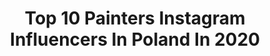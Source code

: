 ---
title: Top 10 Painters Instagram Influencers In Poland In 2020
description: >-
  Find top painters Instagram influencers in Poland in 2020. Most popular hashtags: #polishgirl #warsaw #painting #portrait.
platform: Instagram
profiles:
  - username: "agnieszka.nienartowicz"
    fullname: >-
      Agnieszka Nienartowicz artist
    location: "Poland"
    followers: 7372
    engagement: 710
    commentsToLikes: 0.022173
    id: ck5zuaz8120tn0i14qjvv3gni
    verified: false
    hashtags: "#beautifulbizarre, #artcollection, #oilfeature, #oilpaintingart"
  - username: "northernmoods"
    fullname: >-
      Anna Lechowicz
    location: "Poland"
    followers: 28115
    engagement: 740
    commentsToLikes: 0.021569
    id: ck13884ejeyce0i1950bgx7xp
    verified: false
    hashtags: "#polskasztuka, #water, #galaxy, #flatlaypoland"
  - username: "szarek"
    fullname: >-
      Zuzanna Szarek
    location: "Poland"
    followers: 5264
    engagement: 592
    commentsToLikes: 0.030623
    id: ck6u82qaip3es0j71n8s8wdj6
    verified: false
    hashtags: "#humansdonotrulethisland, #zuzannaszarek, #exhibition, #whatsonrvk"
  - username: "darkyjane_fdtw"
    fullname: >-
      Jeanne
    location: "Poland"
    followers: 5810
    engagement: 1357
    commentsToLikes: 0.007706
    id: ck6u6zo4kimmj0j71h91p9m6h
    verified: false
    hashtags: "#colour, #bimmernation, #detailer, #flgntlt"
  - username: "travelover.pl"
    fullname: >-
      travelover.pl
    location: "Poland"
    followers: 31516
    engagement: 479
    commentsToLikes: 0.064509
    id: ck5cdmg5cjeep0i1127nyvfob
    verified: false
    hashtags: "#travelover, #neverstopexploring, #safeyourself, #openyourmind"
  - username: "kajaakarina"
    fullname: >-
      kajaakarina
    location: "Poland"
    followers: 4944
    engagement: 2019
    commentsToLikes: 0.033803
    id: ck8t33clb1ozk0j786mt54bke
    verified: false
    hashtags: "#mamasyna, #throwback, #fotografia, #szkicuje"
  - username: "weronikawoszczek"
    fullname: >-
      Weronika Woszczek
    location: "Poland"
    followers: 5422
    engagement: 2296
    commentsToLikes: 0.020226
    id: ck8t06v7kr06w0j787gvafbvw
    verified: false
    hashtags: "#sensual, #woman, #browneyes, #dreamer"
  - username: "ssophiamakeup"
    fullname: >-
      MAKEUP • TUTORIALS
    location: "Poland"
    followers: 7277
    engagement: 1181
    commentsToLikes: 0.168852
    id: ck5c9fjjdbcbz0i118yhigqlq
    verified: false
    hashtags: "#jungle, #giveaway, #rozdanie, #morphebrushes"
  - username: "victor_stadnichenko"
    fullname: >-
      Victor Stadnichenko
    location: "Poland"
    followers: 72610
    engagement: 381
    commentsToLikes: 0.016216
    id: ck5heeybxsjzq0i11hc875hou
    verified: true
    hashtags: "#pants, #secondworldwar, #style, #shooting"
  - username: "sarsa_markiewicz"
    fullname: >-
      SARSA
    location: "Poland"
    followers: 137657
    engagement: 182
    commentsToLikes: 0.016383
    id: ck0vz8iig7ul20i1991syeeht
    verified: true
    hashtags: "#flashback, #haveless, #gonewild, #composingmusic"
---